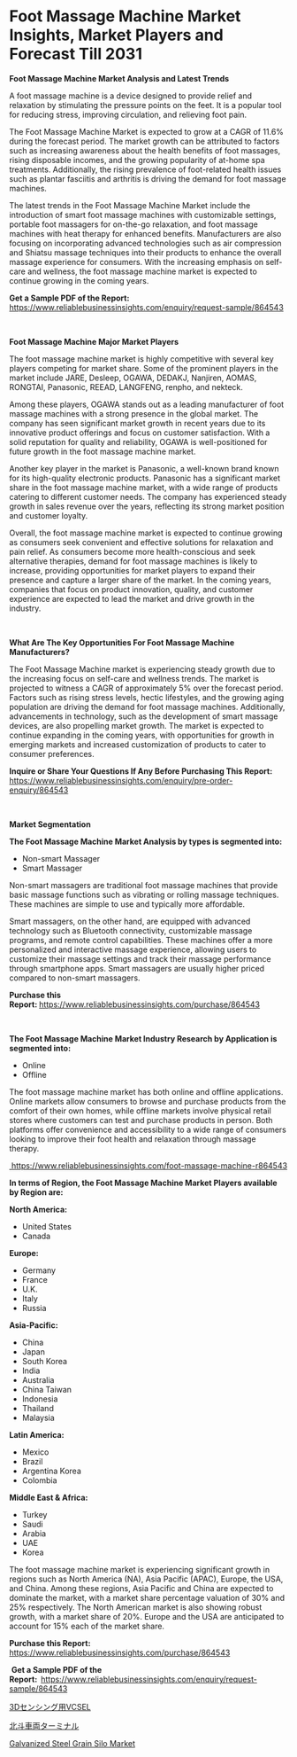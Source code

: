 <p><h1>Foot Massage Machine Market Insights, Market Players and Forecast Till 2031</h1></p><p><strong>Foot Massage Machine Market Analysis and Latest Trends</strong></p>
<p><p>A foot massage machine is a device designed to provide relief and relaxation by stimulating the pressure points on the feet. It is a popular tool for reducing stress, improving circulation, and relieving foot pain.</p><p>The Foot Massage Machine Market is expected to grow at a CAGR of 11.6% during the forecast period. The market growth can be attributed to factors such as increasing awareness about the health benefits of foot massages, rising disposable incomes, and the growing popularity of at-home spa treatments. Additionally, the rising prevalence of foot-related health issues such as plantar fasciitis and arthritis is driving the demand for foot massage machines.</p><p>The latest trends in the Foot Massage Machine Market include the introduction of smart foot massage machines with customizable settings, portable foot massagers for on-the-go relaxation, and foot massage machines with heat therapy for enhanced benefits. Manufacturers are also focusing on incorporating advanced technologies such as air compression and Shiatsu massage techniques into their products to enhance the overall massage experience for consumers. With the increasing emphasis on self-care and wellness, the foot massage machine market is expected to continue growing in the coming years.</p></p>
<p><strong>Get a Sample PDF of the Report:&nbsp;</strong> <a href="https://www.reliablebusinessinsights.com/enquiry/request-sample/864543">https://www.reliablebusinessinsights.com/enquiry/request-sample/864543</a></p>
<p>&nbsp;</p>
<p><strong>Foot Massage Machine Major Market Players</strong></p>
<p><p>The foot massage machine market is highly competitive with several key players competing for market share. Some of the prominent players in the market include JARE, Desleep, OGAWA, DEDAKJ, Nanjiren, AOMAS, RONGTAI, Panasonic, REEAD, LANGFENG, renpho, and nekteck.</p><p>Among these players, OGAWA stands out as a leading manufacturer of foot massage machines with a strong presence in the global market. The company has seen significant market growth in recent years due to its innovative product offerings and focus on customer satisfaction. With a solid reputation for quality and reliability, OGAWA is well-positioned for future growth in the foot massage machine market.</p><p>Another key player in the market is Panasonic, a well-known brand known for its high-quality electronic products. Panasonic has a significant market share in the foot massage machine market, with a wide range of products catering to different customer needs. The company has experienced steady growth in sales revenue over the years, reflecting its strong market position and customer loyalty.</p><p>Overall, the foot massage machine market is expected to continue growing as consumers seek convenient and effective solutions for relaxation and pain relief. As consumers become more health-conscious and seek alternative therapies, demand for foot massage machines is likely to increase, providing opportunities for market players to expand their presence and capture a larger share of the market. In the coming years, companies that focus on product innovation, quality, and customer experience are expected to lead the market and drive growth in the industry.</p></p>
<p>&nbsp;</p>
<p><strong>What Are The Key Opportunities For Foot Massage Machine Manufacturers?</strong></p>
<p><p>The Foot Massage Machine market is experiencing steady growth due to the increasing focus on self-care and wellness trends. The market is projected to witness a CAGR of approximately 5% over the forecast period. Factors such as rising stress levels, hectic lifestyles, and the growing aging population are driving the demand for foot massage machines. Additionally, advancements in technology, such as the development of smart massage devices, are also propelling market growth. The market is expected to continue expanding in the coming years, with opportunities for growth in emerging markets and increased customization of products to cater to consumer preferences.</p></p>
<p><strong>Inquire or Share Your Questions If Any Before Purchasing This Report:</strong> <a href="https://www.reliablebusinessinsights.com/enquiry/pre-order-enquiry/864543">https://www.reliablebusinessinsights.com/enquiry/pre-order-enquiry/864543</a></p>
<p>&nbsp;</p>
<p><strong>Market Segmentation</strong></p>
<p><strong>The Foot Massage Machine Market Analysis by types is segmented into:</strong></p>
<p><ul><li>Non-smart Massager</li><li>Smart Massager</li></ul></p>
<p><p>Non-smart massagers are traditional foot massage machines that provide basic massage functions such as vibrating or rolling massage techniques. These machines are simple to use and typically more affordable.</p><p>Smart massagers, on the other hand, are equipped with advanced technology such as Bluetooth connectivity, customizable massage programs, and remote control capabilities. These machines offer a more personalized and interactive massage experience, allowing users to customize their massage settings and track their massage performance through smartphone apps. Smart massagers are usually higher priced compared to non-smart massagers.</p></p>
<p><strong>Purchase this Report:&nbsp;</strong><a href="https://www.reliablebusinessinsights.com/purchase/864543">https://www.reliablebusinessinsights.com/purchase/864543</a></p>
<p>&nbsp;</p>
<p><strong>The Foot Massage Machine Market Industry Research by Application is segmented into:</strong></p>
<p><ul><li>Online</li><li>Offline</li></ul></p>
<p><p>The foot massage machine market has both online and offline applications. Online markets allow consumers to browse and purchase products from the comfort of their own homes, while offline markets involve physical retail stores where customers can test and purchase products in person. Both platforms offer convenience and accessibility to a wide range of consumers looking to improve their foot health and relaxation through massage therapy.</p></p>
<p><a href="https://www.reliablebusinessinsights.com/foot-massage-machine-r864543">&nbsp;https://www.reliablebusinessinsights.com/foot-massage-machine-r864543</a></p>
<p><strong>In terms of Region, the Foot Massage Machine Market Players available by Region are:</strong></p>
<p>
    <p> <strong> North America: </strong>
        <ul>
            <li>United States</li>
            <li>Canada</li>
        </ul>
        </p> 
    <p> <strong> Europe: </strong>
        <ul>
            <li>Germany</li>
            <li>France</li>
            <li>U.K.</li>
            <li>Italy</li>
            <li>Russia</li>
        </ul>
        </p> 
    <p> <strong> Asia-Pacific: </strong>
        <ul>
            <li>China</li>
            <li>Japan</li>
            <li>South Korea</li>
            <li>India</li>
            <li>Australia</li>
            <li>China Taiwan</li>
            <li>Indonesia</li>
            <li>Thailand</li>
            <li>Malaysia</li>
        </ul>
        </p> 
    <p> <strong> Latin America: </strong>
        <ul>
            <li>Mexico</li>
            <li>Brazil</li>
            <li>Argentina Korea</li>
            <li>Colombia</li>
        </ul>
        </p> 
    <p> <strong> Middle East & Africa: </strong>
        <ul>
            <li>Turkey</li>
            <li>Saudi</li>
            <li>Arabia</li>
            <li>UAE</li>
            <li>Korea</li>
        </ul>
    </p>
    </p>
<p><p>The foot massage machine market is experiencing significant growth in regions such as North America (NA), Asia Pacific (APAC), Europe, the USA, and China. Among these regions, Asia Pacific and China are expected to dominate the market, with a market share percentage valuation of 30% and 25% respectively. The North American market is also showing robust growth, with a market share of 20%. Europe and the USA are anticipated to account for 15% each of the market share.</p></p>
<p><strong>Purchase this Report: </strong><a href="https://www.reliablebusinessinsights.com/purchase/864543">https://www.reliablebusinessinsights.com/purchase/864543</a></p>
<p>&nbsp;<strong>Get a Sample PDF of the Report:&nbsp;&nbsp;</strong><a href="https://www.reliablebusinessinsights.com/enquiry/request-sample/864543">https://www.reliablebusinessinsights.com/enquiry/request-sample/864543</a></p>
<p><strong></strong></p>
<p><p><a href="https://github.com/AylinBeier/Market-Research-Report-List-1/blob/main/4689131142236.md">3Dセンシング用VCSEL</a></p><p><a href="https://github.com/WhitneyMurphy1982/Market-Research-Report-List-1/blob/main/4501638142237.md">北斗車両ターミナル</a></p><p><a href="https://view.publitas.com/reportprime-1/galvanized-steel-grain-silo-market-size-share-trends-analysis-report-by-end-use-large-ports-food-industry-farm-other-by-raw-material-and-forecast-till-2031/">Galvanized Steel Grain Silo Market</a></p></p>